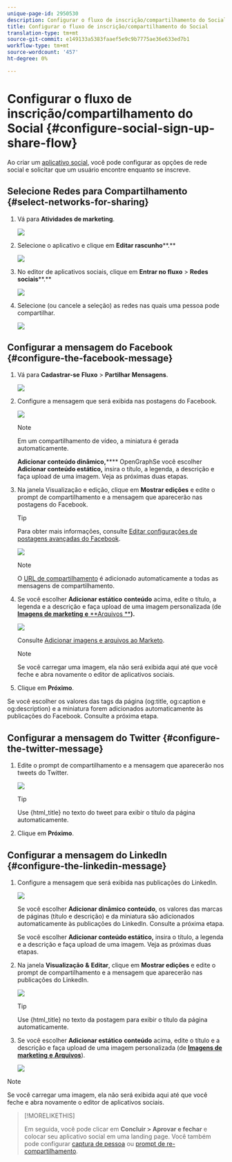 ```yaml
---
unique-page-id: 2950530
description: Configurar o fluxo de inscrição/compartilhamento do Social - Documentos do Marketing - Documentação do produto
title: Configurar o fluxo de inscrição/compartilhamento do Social
translation-type: tm+mt
source-git-commit: e149133a5383faaef5e9c9b7775ae36e633ed7b1
workflow-type: tm+mt
source-wordcount: '457'
ht-degree: 0%

---
```



# Configurar o fluxo de inscrição/compartilhamento do Social {#configure-social-sign-up-share-flow}

Ao criar um [aplicativo social](http://docs.marketo.com/display/docs/social), você pode configurar as opções de rede social e solicitar que um usuário encontre enquanto se inscreve.

## Selecione Redes para Compartilhamento {#select-networks-for-sharing}

1. Vá para **Atividades de marketing**.

   ![](assets/ma-1.png)

1. Selecione o aplicativo e clique em **Editar rascunho****.**

   ![](assets/image2014-9-22-13-3a57-3a43.png)

1. No editor de aplicativos sociais, clique em **Entrar no fluxo** > **Redes sociais****.**

   ![](assets/three.png)

1. Selecione (ou cancele a seleção) as redes nas quais uma pessoa pode compartilhar.

   ![](assets/four.png)

## Configurar a mensagem do Facebook {#configure-the-facebook-message}

1. Vá para **Cadastrar-se** **Fluxo** > **Partilhar** **Mensagens**.

   ![](assets/five.png)

1. Configure a mensagem que será exibida nas postagens do Facebook.

   ![](assets/image2014-9-22-13-3a58-3a54.png)

   >[!NOTE]
   >
   >Em um compartilhamento de vídeo, a miniatura é gerada automaticamente.

   **Adicionar conteúdo dinâmico,****** OpenGraphSe você escolher  **Adicionar conteúdo estático,** insira o título, a legenda, a descrição e faça upload de uma imagem. Veja as próximas duas etapas.

1. Na janela Visualização e edição, clique em **Mostrar edições** e edite o prompt de compartilhamento e a mensagem que aparecerão nas postagens do Facebook.

   >[!TIP]
   >
   >Para obter mais informações, consulte [Editar configurações de postagens avançadas do Facebook](../../../../product-docs/demand-generation/facebook/edit-facebook-rich-post-settings.md).

   ![](assets/image2014-9-22-13-3a59-3a57.png)

   >[!NOTE]
   >
   >O [URL de compartilhamento](../../../../product-docs/demand-generation/social/social-functions/choose-the-share-url-for-a-social-app.md) é adicionado automaticamente a todas as mensagens de compartilhamento.

1. Se você escolher **Adicionar estático** **conteúdo** acima, edite o título, a legenda e a descrição e faça upload de uma imagem personalizada (de [**Imagens de marketing** **e** **Arquivos **](../../../../product-docs/demand-generation/images-and-files/add-images-and-files-to-marketo.md)**).**

   ![](assets/image2014-9-22-14-3a1-3a11.png)

   Consulte [Adicionar imagens e arquivos ao Marketo](../../../../product-docs/demand-generation/images-and-files/add-images-and-files-to-marketo.md).

   >[!NOTE]
   >
   >Se você carregar uma imagem, ela não será exibida aqui até que você feche e abra novamente o editor de aplicativos sociais.

1. Clique em **Próximo**.

Se você escolher os valores das tags da página (og:title, og:caption e og:description) e a miniatura forem adicionados automaticamente às publicações do Facebook. Consulte a próxima etapa.

## Configurar a mensagem do Twitter {#configure-the-twitter-message}

1. Edite o prompt de compartilhamento e a mensagem que aparecerão nos tweets do Twitter.

   ![](assets/image2014-9-22-14-3a2-3a31.png)

   >[!TIP]
   >
   >Use {html_title} no texto do tweet para exibir o título da página automaticamente.

1. Clique em **Próximo**.

## Configurar a mensagem do LinkedIn {#configure-the-linkedin-message}

1. Configure a mensagem que será exibida nas publicações do LinkedIn.

   ![](assets/image2014-9-22-14-3a3-3a8.png)

   Se você escolher **Adicionar dinâmico** **conteúdo**, os valores das marcas de páginas (título e descrição) e da miniatura são adicionados automaticamente às publicações do LinkedIn. Consulte a próxima etapa.

   Se você escolher **Adicionar conteúdo estático,** insira o título, a legenda e a descrição e faça upload de uma imagem. Veja as próximas duas etapas.

1. Na janela **Visualização** **&amp;** **Editar**, clique em **Mostrar edições** e edite o prompt de compartilhamento e a mensagem que aparecerão nas publicações do LinkedIn.

   ![](assets/image2014-9-22-14-3a4-3a6.png)

   >[!TIP]
   >
   >Use {html_title} no texto da postagem para exibir o título da página automaticamente.

1. Se você escolher **Adicionar estático** **conteúdo** acima, edite o título e a descrição e faça upload de uma imagem personalizada (de [**Imagens de marketing** **e** **Arquivos**](../../../../product-docs/demand-generation/images-and-files/add-images-and-files-to-marketo.md)).

   ![](assets/image2014-9-22-13-3a55-3a17.png)

>[!NOTE]
>
>Se você carregar uma imagem, ela não será exibida aqui até que você feche e abra novamente o editor de aplicativos sociais.

>[!MORELIKETHIS]
>
>Em seguida, você pode clicar em **Concluir > Aprovar e fechar** e colocar seu aplicativo social em uma landing page. Você também pode configurar [captura de pessoa](configure-person-capture-for-a-social-app.md) ou [prompt de re-compartilhamento](configure-re-share-email-and-prompt-for-a-social-app.md).

